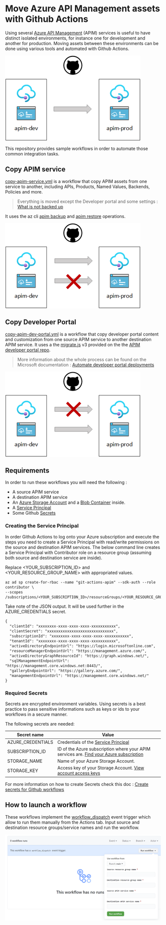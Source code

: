 # Move Azure API Management assets with Github Actions

Using several [Azure API Management](https://docs.microsoft.com/en-us/azure/api-management/api-management-key-concepts) (APIM) services is useful to have distinct isolated environments, for instance one for development and another for production.
Moving assets between these environments can be done using various tools and automated with Github Actions.

![Move APIM assets between dev and prod env](assets/images/introduction.png)

This repository provides sample workflows in order to automate those common integration tasks.

## Copy APIM service

[copy-apim-service.yml](.github/workflows/copy-apim-service.yml) is a workflow that copy APIM assets from one service to another, including APIs, Products, Named Values, Backends, Policies and more.

> Everything is moved except the Developer portal and some settings : [What is not backed up](https://docs.microsoft.com/en-us/azure/api-management/api-management-howto-disaster-recovery-backup-restore#what-is-not-backed-up)

It uses the az cli [apim backup](https://docs.microsoft.com/en-US/cli/azure/apim?view=azure-cli-latest#az_apim_backup) and [apim restore](https://docs.microsoft.com/en-US/cli/azure/apim?view=azure-cli-latest#az_apim_restore) operations.

![Copy APIM service and not dev portal](assets/images/copy-service.png)

## Copy Developer Portal

[copy-apim-dev-portal.yml](.github/workflows/copy-apim-dev-portal.yml) is a workflow that copy developer portal content and customization from one source APIM service to another destination APIM service.
It uses a the [migrate.js](https://github.com/Azure/api-management-developer-portal/blob/master/scripts.v3/migrate.js) v3 provided on the the [APIM developer portal repo](https://github.com/Azure/api-management-developer-portal).

> More information about the whole process can be found on the Microsoft  documentation : [Automate developer portal deployments](https://docs.microsoft.com/en-us/azure/api-management/automate-portal-deployments)

![Copy dev portal](assets/images/copy-dev-portal.png)

## Requirements

In order to run these workflows you will need the following :
- A source APIM service
- A destination APIM service
- An [Azure Storage Account](https://docs.microsoft.com/en-us/azure/storage/common/storage-account-create) and a [Blob Container](https://docs.microsoft.com/en-us/azure/storage/blobs/storage-quickstart-blobs-portal) inside.  
- A [Service Principal](README.md#creating-the-service-principal)
- Some Github [Secrets](README.md#required-secrets) 

### Creating the Service Principal

In order Github Actions to log onto your Azure subscription and execute the steps you need to create a Service Principal with read/write permissions on the source and destination APIM services.
The below command line creates a Service Principal with Contributor role on a resource group (assuming both source and destination service are inside).

Replace <YOUR_SUBSCRIPTION_ID> and <YOUR_RESOURCE_GROUP_NAME> with appropriated values.

```
az ad sp create-for-rbac --name "git-actions-apim" --sdk-auth --role contributor \
--scopes /subscriptions/<YOUR_SUBSCRIPTION_ID>/resourceGroups/<YOUR_RESOURCE_GROUP_NAME>
```

Take note of the JSON output. It will be used further in the AZURE_CREDENTIALS secret.

``` 
{
  "clientId": "xxxxxxxx-xxxx-xxxx-xxxx-xxxxxxxxxxx",
  "clientSecret": "xxxxxxxxxxxxxxxxxxxxxxxxxxxxxx",
  "subscriptionId": "xxxxxxxx-xxxx-xxxx-xxxx-xxxxxxxxxxx",
  "tenantId": "xxxxxxxx-xxxx-xxxx-xxxx-xxxxxxxxxxx",
  "activeDirectoryEndpointUrl": "https://login.microsoftonline.com",
  "resourceManagerEndpointUrl": "https://management.azure.com/",
  "activeDirectoryGraphResourceId": "https://graph.windows.net/",
  "sqlManagementEndpointUrl": "https://management.core.windows.net:8443/",
  "galleryEndpointUrl": "https://gallery.azure.com/",
  "managementEndpointUrl": "https://management.core.windows.net/"
}
```

### Required Secrets

Secrets are encrypted environment variables. Using secrets is a best practice to pass sensitive informations such as keys or ids to your workflows in a secure manner.

The following secrets are needed:

| Secret name                                                                                              | Value 
|-------------------------------------------------------------------------------------------------------|--------------------------------------------------------------------------------------------------------|
| AZURE_CREDENTIALS                  | Credentials of the [Service Principal](README.md#creating-the-service-principal)             |
| SUBSCRIPTION_ID                     | ID of the Azure subscription where your APIM services are. [Find your Azure subscription](https://docs.microsoft.com/en-us/azure/media-services/latest/setup-azure-subscription-how-to) |
| STORAGE_NAME                         | Name of your Azure Storage Account.  |
| STORAGE_KEY                           | Access key of your Storage Account. [View account access keys](https://docs.microsoft.com/en-us/azure/storage/common/storage-account-keys-manage?#view-account-access-keys)  |

For more information on how to create Secrets check this doc : [Create secrets for Github workflows](https://github.com/Azure/actions-workflow-samples/blob/master/assets/create-secrets-for-GitHub-workflows.md)

## How to launch a workflow

These workflows implement the [workflow_dispatch](https://docs.github.com/en/actions/reference/events-that-trigger-workflows#workflow_dispatch) event trigger which allow to run them manually from the Actions tab.
Input source and destination resource groups/service names and run the workflow.

![Launch the workflow](assets/images/launch-workflow.png)